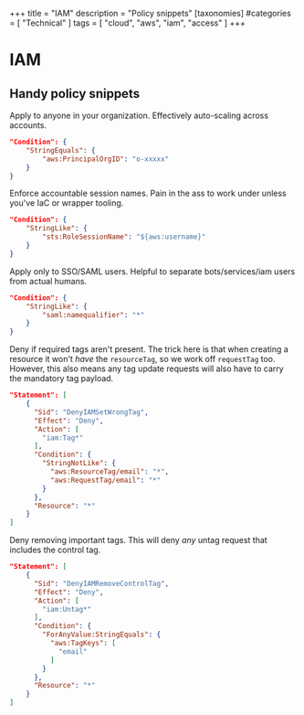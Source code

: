 +++
title = "IAM"
description = "Policy snippets"
[taxonomies]
#categories = [ "Technical" ]
tags = [ "cloud", "aws", "iam", "access" ]
+++

# IAM

## Handy policy snippets

Apply to anyone in your organization.
Effectively auto-scaling across accounts.

```json
"Condition": {
    "StringEquals": {
        "aws:PrincipalOrgID": "o-xxxxx"
    }
}
```

Enforce accountable session names.
Pain in the ass to work under unless you've IaC or wrapper tooling.

```json
"Condition": {
    "StringLike": {
        "sts:RoleSessionName": "${aws:username}"
    }
}
```

Apply only to SSO/SAML users.
Helpful to separate bots/services/iam users from actual humans.

```json
"Condition": {
    "StringLike": {
        "saml:namequalifier": "*"
    }
}
```

Deny if required tags aren't present.
The trick here is that when creating a resource it won't *have* the `resourceTag`, so we work off `requestTag` too.
However, this also means any tag update requests will also have to carry the mandatory tag payload.

```json
"Statement": [
    {
      "Sid": "DenyIAMSetWrongTag",
      "Effect": "Deny",
      "Action": [
        "iam:Tag*"
      ],
      "Condition": {
        "StringNotLike": {
          "aws:ResourceTag/email": "*",
          "aws:RequestTag/email": "*"
        }
      },
      "Resource": "*"
    }
]
```

Deny removing important tags.
This will deny _any_ untag request that includes the control tag.

```json
"Statement": [
    {
      "Sid": "DenyIAMRemoveControlTag",
      "Effect": "Deny",
      "Action": [
        "iam:Untag*"
      ],
      "Condition": {
        "ForAnyValue:StringEquals": {
          "aws:TagKeys": [
            "email"
          ]
        }
      },
      "Resource": "*"
    }
]
```
